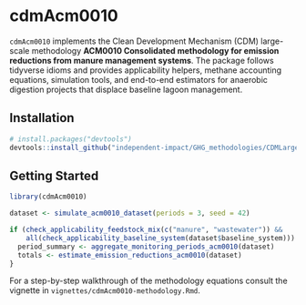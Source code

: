 
# cdmAcm0010

`cdmAcm0010` implements the Clean Development Mechanism (CDM) large-scale methodology **ACM0010 Consolidated methodology for emission reductions from manure management systems**. The package follows tidyverse idioms and provides applicability helpers, methane accounting equations, simulation tools, and end-to-end estimators for anaerobic digestion projects that displace baseline lagoon management.

## Installation

```r
# install.packages("devtools")
devtools::install_github("independent-impact/GHG_methodologies/CDMLargeScale/cdmAcm0010")
```

## Getting Started

```r
library(cdmAcm0010)

dataset <- simulate_acm0010_dataset(periods = 3, seed = 42)

if (check_applicability_feedstock_mix(c("manure", "wastewater")) &&
    all(check_applicability_baseline_system(dataset$baseline_system))) {
  period_summary <- aggregate_monitoring_periods_acm0010(dataset)
  totals <- estimate_emission_reductions_acm0010(dataset)
}
```

For a step-by-step walkthrough of the methodology equations consult the vignette in `vignettes/cdmAcm0010-methodology.Rmd`.
